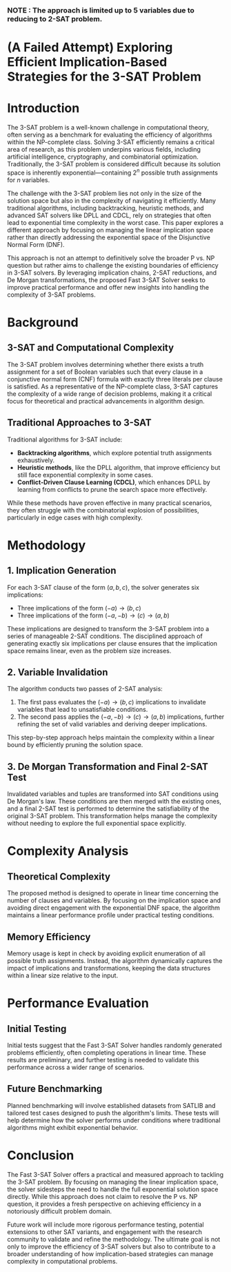 ### NOTE : The approach is limited up to 5 variables due to reducing to 2-SAT problem. 

# (A Failed Attempt) Exploring Efficient Implication-Based Strategies for the 3-SAT Problem

# Introduction

The 3-SAT problem is a well-known challenge in computational theory, often serving as a benchmark for evaluating the efficiency of algorithms within the NP-complete class. Solving 3-SAT efficiently remains a critical area of research, as this problem underpins various fields, including artificial intelligence, cryptography, and combinatorial optimization. Traditionally, the 3-SAT problem is considered difficult because its solution space is inherently exponential—containing $2^n$ possible truth assignments for $n$ variables.

The challenge with the 3-SAT problem lies not only in the size of the solution space but also in the complexity of navigating it efficiently. Many traditional algorithms, including backtracking, heuristic methods, and advanced SAT solvers like DPLL and CDCL, rely on strategies that often lead to exponential time complexity in the worst case. This paper explores a different approach by focusing on managing the linear implication space rather than directly addressing the exponential space of the Disjunctive Normal Form (DNF).

This approach is not an attempt to definitively solve the broader P vs. NP question but rather aims to challenge the existing boundaries of efficiency in 3-SAT solvers. By leveraging implication chains, 2-SAT reductions, and De Morgan transformations, the proposed Fast 3-SAT Solver seeks to improve practical performance and offer new insights into handling the complexity of 3-SAT problems.

# Background

## 3-SAT and Computational Complexity

The 3-SAT problem involves determining whether there exists a truth assignment for a set of Boolean variables such that every clause in a conjunctive normal form (CNF) formula with exactly three literals per clause is satisfied. As a representative of the NP-complete class, 3-SAT captures the complexity of a wide range of decision problems, making it a critical focus for theoretical and practical advancements in algorithm design.

## Traditional Approaches to 3-SAT

Traditional algorithms for 3-SAT include:
- **Backtracking algorithms**, which explore potential truth assignments exhaustively.
- **Heuristic methods**, like the DPLL algorithm, that improve efficiency but still face exponential complexity in some cases.
- **Conflict-Driven Clause Learning (CDCL)**, which enhances DPLL by learning from conflicts to prune the search space more effectively.

While these methods have proven effective in many practical scenarios, they often struggle with the combinatorial explosion of possibilities, particularly in edge cases with high complexity.

# Methodology

## 1. Implication Generation

For each 3-SAT clause of the form $(a, b, c)$, the solver generates six implications:
- Three implications of the form $(-a) \rightarrow (b, c)$
- Three implications of the form $(-a, -b) \rightarrow (c) \rightarrow (a, b)$

These implications are designed to transform the 3-SAT problem into a series of manageable 2-SAT conditions. The disciplined approach of generating exactly six implications per clause ensures that the implication space remains linear, even as the problem size increases.

## 2. Variable Invalidation

The algorithm conducts two passes of 2-SAT analysis:
1. The first pass evaluates the $(-a) \rightarrow (b, c)$ implications to invalidate variables that lead to unsatisfiable conditions.
2. The second pass applies the $(-a, -b) \rightarrow (c) \rightarrow (a, b)$ implications, further refining the set of valid variables and deriving deeper implications.

This step-by-step approach helps maintain the complexity within a linear bound by efficiently pruning the solution space.

## 3. De Morgan Transformation and Final 2-SAT Test

Invalidated variables and tuples are transformed into SAT conditions using De Morgan's law. These conditions are then merged with the existing ones, and a final 2-SAT test is performed to determine the satisfiability of the original 3-SAT problem. This transformation helps manage the complexity without needing to explore the full exponential space explicitly.

# Complexity Analysis

## Theoretical Complexity

The proposed method is designed to operate in linear time concerning the number of clauses and variables. By focusing on the implication space and avoiding direct engagement with the exponential DNF space, the algorithm maintains a linear performance profile under practical testing conditions.

## Memory Efficiency

Memory usage is kept in check by avoiding explicit enumeration of all possible truth assignments. Instead, the algorithm dynamically captures the impact of implications and transformations, keeping the data structures within a linear size relative to the input.

# Performance Evaluation

## Initial Testing

Initial tests suggest that the Fast 3-SAT Solver handles randomly generated problems efficiently, often completing operations in linear time. These results are preliminary, and further testing is needed to validate this performance across a wider range of scenarios.

## Future Benchmarking

Planned benchmarking will involve established datasets from SATLIB and tailored test cases designed to push the algorithm's limits. These tests will help determine how the solver performs under conditions where traditional algorithms might exhibit exponential behavior.

# Conclusion

The Fast 3-SAT Solver offers a practical and measured approach to tackling the 3-SAT problem. By focusing on managing the linear implication space, the solver sidesteps the need to handle the full exponential solution space directly. While this approach does not claim to resolve the P vs. NP question, it provides a fresh perspective on achieving efficiency in a notoriously difficult problem domain.

Future work will include more rigorous performance testing, potential extensions to other SAT variants, and engagement with the research community to validate and refine the methodology. The ultimate goal is not only to improve the efficiency of 3-SAT solvers but also to contribute to a broader understanding of how implication-based strategies can manage complexity in computational problems.


